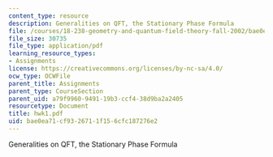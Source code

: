 ```yaml
---
content_type: resource
description: Generalities on QFT, the Stationary Phase Formula
file: /courses/18-238-geometry-and-quantum-field-theory-fall-2002/bae0ea71cf9326711f156cfc187276e2_hwk1.pdf
file_size: 30735
file_type: application/pdf
learning_resource_types:
- Assignments
license: https://creativecommons.org/licenses/by-nc-sa/4.0/
ocw_type: OCWFile
parent_title: Assignments
parent_type: CourseSection
parent_uid: a79f9960-9491-19b3-ccf4-38d9ba2a2405
resourcetype: Document
title: hwk1.pdf
uid: bae0ea71-cf93-2671-1f15-6cfc187276e2
---
```

Generalities on QFT, the Stationary Phase Formula